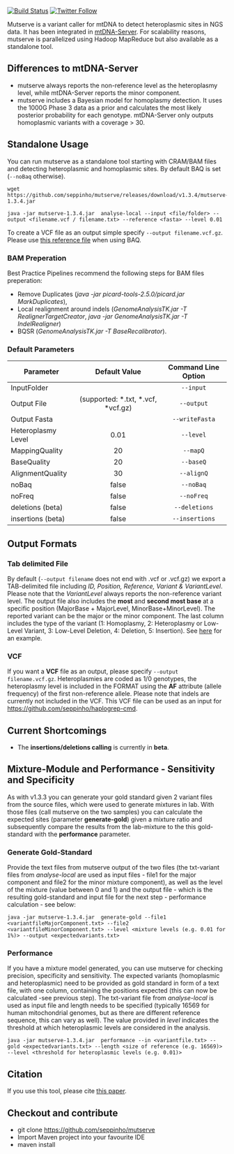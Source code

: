 [![Build Status](https://travis-ci.org/seppinho/mutserve.svg?branch=master)](https://travis-ci.org/seppinho/mutserve)
[![Twitter Follow](https://img.shields.io/twitter/follow/mtdnaserver.svg?style=social&label=Follow)](https://twitter.com/mtdnaserver)

Mutserve is a variant caller for mtDNA to detect heteroplasmic sites in NGS data. 
It has been integrated in [mtDNA-Server](https://mtdna-server.uibk.ac.at). For scalability reasons, mutserve is parallelized using Hadoop MapReduce but also available as a standalone tool.

## Differences to mtDNA-Server

- mutserve always reports the non-reference level as the heteroplasmy level, while mtDNA-Server reports the minor component.
- mutserve includes a Bayesian model for homoplasmy detection. It uses the 1000G Phase 3 data as a prior and calculates the most likely posterior probability for each genotype. mtDNA-Server only outputs homoplasmic variants with a coverage > 30.


## Standalone Usage
You can run mutserve as a standalone tool starting with CRAM/BAM files and detecting heteroplasmic and homoplasmic sites. By default BAQ is set (``--noBaq`` otherwise).

```
wget https://github.com/seppinho/mutserve/releases/download/v1.3.4/mutserve-1.3.4.jar

java -jar mutserve-1.3.4.jar  analyse-local --input <file/folder> --output <filename.vcf / filename.txt> --reference <fasta> --level 0.01
```
To create a VCF file as an output simple specify `--output filename.vcf.gz`. Please use [this reference file](https://raw.githubusercontent.com/seppinho/mutserve/master/files/rCRS.fasta) when using BAQ.

### BAM Preperation
Best Practice Pipelines recommend the following steps for BAM files preperation:
- Remove Duplicates (*java -jar picard-tools-2.5.0/picard.jar MarkDuplicates*), 
- Local realignment around indels (*GenomeAnalysisTK.jar -T RealignerTargetCreator*, *java -jar GenomeAnalysisTK.jar -T IndelRealigner*) 
- BQSR (*GenomeAnalysisTK.jar -T BaseRecalibrator*).


### Default Parameters

| Parameter        | Default Value           | Command Line Option | 
| ------------- |:-------------:| :-------------:| 
| InputFolder     | <folder> | `--input`|
| Output File   | <filename> (supported: *.txt, *.vcf, *vcf.gz) | `--output` |
| Output Fasta     |  | `--writeFasta`|
| Heteroplasmy Level     | 0.01 | `--level`|
| MappingQuality     | 20 | `--mapQ`|
| BaseQuality     | 20 | `--baseQ`|
| AlignmentQuality     | 30 | `--alignQ`|
| noBaq     | false | `--noBaq`|
| noFreq     | false | `--noFreq`|
| deletions (beta)     | false | `--deletions`|
| insertions (beta)     | false | `--insertions`|


## Output Formats

### Tab delimited File
By default (`--output filename` does not end with .vcf or .vcf.gz) we export a TAB-delimited file including *ID, Position, Reference, Variant & VariantLevel*. Please note that the *VariantLevel* always reports the non-reference variant level. The output file also includes the **most** and **second most base** at a specific position (MajorBase + MajorLevel, MinorBase+MinorLevel). The reported variant can be the major or the minor component. The last column includes the type of the variant (1: Homoplasmy, 2: Heteroplasmy or Low-Level Variant, 3: Low-Level Deletion, 4: Deletion, 5: Insertion). See [here](https://raw.githubusercontent.com/seppinho/mutation-server/master/test-data/results/variantsLocal1000G) for an example. 

### VCF
If you want a **VCF** file as an output, please specify `--output filename.vcf.gz`. Heteroplasmies are coded as 1/0 genotypes, the heteroplasmy level is included in the FORMAT using the **AF** attribute (allele frequency) of the first non-reference allele. Please note that indels are currently not included in the VCF.  This VCF file can be used as an input for https://github.com/seppinho/haplogrep-cmd.

## Current Shortcomings
* The **insertions/deletions calling** is currently in **beta**.

## Mixture-Module and Performance - Sensitivity and Specificity

As with v1.3.3 you can generate your gold standard given 2 variant files from the source files, which were used to generate mixtures in lab. With those files (call mutserve on the two samples) you can calculate the expected sites (parameter **generate-gold**) given a mixture ratio and subsequently compare the results from the lab-mixture to the this gold-standard with the **performance** parameter.  

### Generate Gold-Standard
Provide the text files from mutserve output of the two files (the txt-variant files from *analyse-local* are used as input files - file1 for the major component and file2 for the minor mixture component), as well as the level of the mixture (value between 0 and 1) and the output file - which is the resulting gold-standard and input file for the next step - performance calculation - see below:
```
java -jar mutserve-1.3.4.jar  generate-gold --file1 <variantfileMajorComponent.txt> --file2 <variantfileMinorComponent.txt> --level <mixture levels (e.g. 0.01 for 1%)> --output <expectedvariants.txt>
```


### Performance 
If you have a mixture model generated, you can use mutserve for checking precision, specificity and sensitivity. The expected variants (homoplasmic and heteroplasmic) need to be provided as gold standard in form of a text file, with one column, containing the positions expected (this can now be calculated -see previous step). The txt-variant file from *analyse-local* is used as input file and length needs to be specified (typically 16569 for human mitochondrial genomes, but as there are different reference sequence, this can vary as well). The value provided in *level* indicates the threshold at which heteroplasmic levels are considered in the analysis.
```
java -jar mutserve-1.3.4.jar  performance --in <variantfile.txt> --gold <expectedvariants.txt> --length <size of reference (e.g. 16569)> --level <threshold for heteroplasmic levels (e.g. 0.01)>
```

## Citation
If you use this tool, please cite [this paper](http://nar.oxfordjournals.org/content/early/2016/04/15/nar.gkw247.full).

## Checkout and contribute
* git clone https://github.com/seppinho/mutserve
* Import Maven project into your favourite IDE
* maven install
